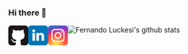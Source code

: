 ### Hi there 👋

<a target="_blank" href="https://github.com/fernandoluckesi">
  <img align="left" alt="GitHub" width="40px" src="images/github.png" />
</a>
<a target="_blank" href="https://br.linkedin.com/in/fernando-luckesi">
  <img align="left" alt="LinkdeIn" width="40px" src="images/linkedin.png" />
</a>
<a target="_blank" href="https://www.instagram.com/fernandoluckesi/">
  <img align="left" alt="Instagram" width="40px" src="images/instagram.png" />
</a>

<!--
**fernandoluckesi/fernandoluckesi** is a ✨ _special_ ✨ repository because its `README.md` (this file) appears on your GitHub profile.

Here are some ideas to get you started:

- 🔭 I’m currently working on ...
- 🌱 I’m currently learning ...
- 👯 I’m looking to collaborate on ...
- 🤔 I’m looking for help with ...
- 💬 Ask me about ...
- 📫 How to reach me: ...
- 😄 Pronouns: ...
- ⚡ Fun fact: ...
-->

![Fernando Luckesi's github stats](https://github-readme-stats.vercel.app/api?username=fernandoluckesi)
